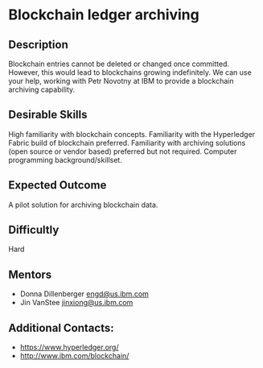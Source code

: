 # Blockchain ledger archiving

## Description
Blockchain entries cannot be deleted or changed once committed.  However, this would lead to blockchains growing indefinitely.  We can use your help, working with Petr Novotny at IBM to provide a blockchain archiving capability.

## Desirable Skills
High familiarity with blockchain concepts. Familiarity with the Hyperledger Fabric build of blockchain preferred. Familiarity with archiving solutions (open source or vendor based) preferred but not required. Computer programming background/skillset.

## Expected Outcome
A pilot solution for archiving blockchain data.

## Difficultly
Hard

## Mentors
  * Donna Dillenberger <engd@us.ibm.com>
  * Jin VanStee <jinxiong@us.ibm.com>

## Additional Contacts:
  * https://www.hyperledger.org/
  * http://www.ibm.com/blockchain/
